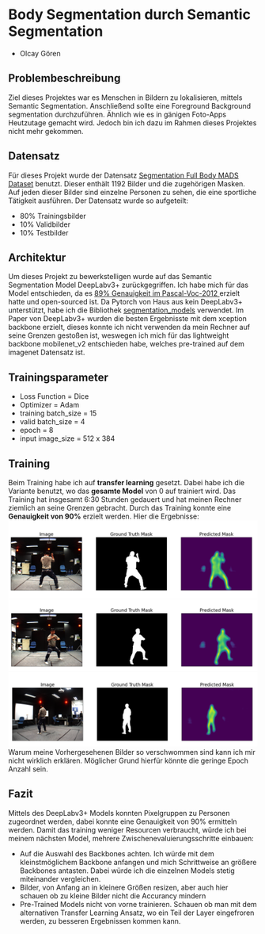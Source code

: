 # Body Segmentation durch Semantic Segmentation

- Olcay Gören

## Problembeschreibung
Ziel dieses Projektes war es Menschen in Bildern zu lokalisieren, mittels Semantic Segmentation. Anschließend sollte eine Foreground Background segmentation durchzuführen. Ähnlich wie es in gänigen Foto-Apps Heutzutage gemacht wird. Jedoch bin ich dazu im Rahmen dieses Projektes nicht mehr gekommen.


## Datensatz
Für dieses Projekt wurde der Datensatz [Segmentation Full Body MADS Dataset](https://www.kaggle.com/tapakah68/segmentation-full-body-mads-dataset)  benutzt. Dieser enthält 1192 Bilder und die zugehörigen Masken. Auf jeden dieser Bilder sind einzelne Personen zu sehen, die eine sportliche Tätigkeit ausführen. Der Datensatz wurde so aufgeteilt:
- 80% Trainingsbilder
- 10% Validbilder
- 10% Testbilder

## Architektur
Um dieses Projekt zu bewerkstelligen wurde auf das Semantic Segmentation Model DeepLabv3+ zurückgegriffen.
Ich habe mich für das Model entschieden, da es [89%  Genauigkeit im Pascal-Voc-2012 ](https://paperswithcode.com/sota/semantic-segmentation-on-pascal-voc-2012) erzielt hatte und open-sourced ist. Da Pytorch von Haus aus kein DeepLabv3+ unterstützt, habe ich die Bibliothek [segmentation_models](https://github.com/qubvel/segmentation_models.pytorch) verwendet. Im Paper von DeepLabv3+ wurden die besten Ergebnisste mit dem xception backbone erzielt, dieses konnte ich nicht verwenden da mein Rechner auf seine Grenzen gestoßen ist, weswegen ich mich für das lightweight backbone mobilenet_v2 entschieden habe, welches pre-trained auf dem imagenet Datensatz ist. 

## Trainingsparameter
- Loss Function = Dice
- Optimizer = Adam
- training batch_size = 15
- valid batch_size = 4
- epoch = 8
- input image_size = 512 x 384


## Training
Beim Training habe ich auf **transfer learning** gesetzt. Dabei habe ich die Variante benutzt, wo das **gesamte Model** von 0 auf trainiert wird.
Das Training hat insgesamt 6:30 Stunden gedauert und hat meinen Rechner ziemlich an seine Grenzen gebracht. Durch das Training konnte eine **Genauigkeit von 90%** erzielt werden. 
Hier die Ergebnisse: 
![](https://github.com/OlcayGoeren/cv_project/blob/master/train_results/res1.png?raw=true)
![enter image description here](https://github.com/OlcayGoeren/cv_project/blob/master/train_results/res2.png?raw=true)
![enter image description here](https://github.com/OlcayGoeren/cv_project/blob/master/train_results/res3.png?raw=true)
Warum meine Vorhergesehenen Bilder so verschwommen sind kann ich mir nicht wirklich erklären. Möglicher Grund hierfür könnte die geringe Epoch Anzahl sein. 

## Fazit
Mittels des DeepLabv3+ Models konnten Pixelgruppen zu Personen zugeordnet werden, dabei konnte eine Genauigkeit von 90% ermitteln werden. Damit das training weniger Resourcen verbraucht, würde ich bei meinem nächsten Model, mehrere Zwischenevaluierungsschritte einbauen:
-  Auf die Auswahl des Backbones achten. Ich würde mit dem kleinstmöglichem Backbone anfangen und mich Schrittweise an größere Backbones antasten. Dabei würde ich die einzelnen Models stetig miteinander vergleichen. 
- Bilder, von Anfang an in kleinere Größen resizen, aber auch hier schauen ob zu kleine Bilder nicht die Accurancy mindern
- Pre-Trained Models nicht von vorne trainieren. Schauen ob man mit dem alternativen Transfer Learning Ansatz, wo ein Teil der Layer eingefroren werden, zu besseren Ergebnissen kommen kann.

  

